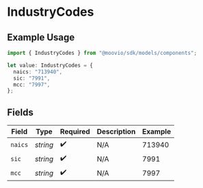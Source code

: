 # IndustryCodes

## Example Usage

```typescript
import { IndustryCodes } from "@moovio/sdk/models/components";

let value: IndustryCodes = {
  naics: "713940",
  sic: "7991",
  mcc: "7997",
};
```

## Fields

| Field              | Type               | Required           | Description        | Example            |
| ------------------ | ------------------ | ------------------ | ------------------ | ------------------ |
| `naics`            | *string*           | :heavy_check_mark: | N/A                | 713940             |
| `sic`              | *string*           | :heavy_check_mark: | N/A                | 7991               |
| `mcc`              | *string*           | :heavy_check_mark: | N/A                | 7997               |
